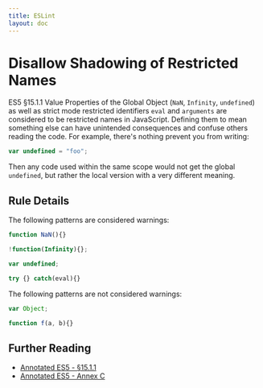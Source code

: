 ```yaml
---
title: ESLint
layout: doc
---
```

# Disallow Shadowing of Restricted Names

ES5 §15.1.1 Value Properties of the Global Object (`NaN`, `Infinity`, `undefined`) as well as strict mode restricted identifiers `eval` and `arguments` are considered to be restricted names in JavaScript. Defining them to mean something else can have unintended consequences and confuse others reading the code. For example, there's nothing prevent you from writing:

```js
var undefined = "foo";
```

Then any code used within the same scope would not get the global `undefined`, but rather the local version with a very different meaning.

## Rule Details

The following patterns are considered warnings:

```js
function NaN(){}
```

```js
!function(Infinity){};
```

```js
var undefined;
```

```js
try {} catch(eval){}
```

The following patterns are not considered warnings:

```js
var Object;
```

```js
function f(a, b){}
```

## Further Reading

* [Annotated ES5 - §15.1.1](http://es5.github.io/#x15.1.1)
* [Annotated ES5 - Annex C](http://es5.github.io/#C)

